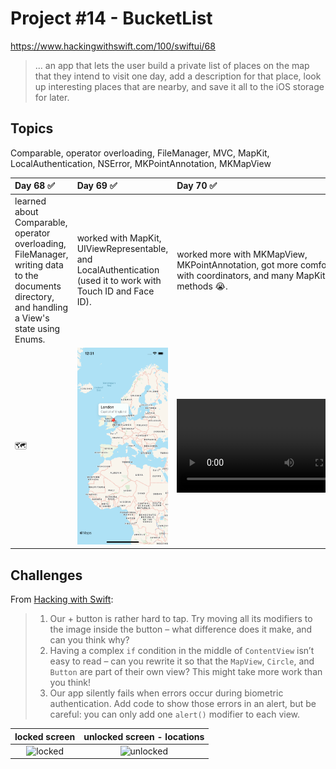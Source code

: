 # Project #14 - BucketList

https://www.hackingwithswift.com/100/swiftui/68

> ...  an app that lets the user build a private list of places on the map that they intend to visit one day, add a description for that place, look up interesting places that are nearby, and save it all to the iOS storage for later.

## Topics
Comparable, operator overloading, FileManager, MVC, MapKit, LocalAuthentication, NSError, MKPointAnnotation, MKMapView

|Day 68 :white_check_mark: | Day 69 :white_check_mark: | Day 70 :white_check_mark: | Day 71 :white_check_mark: | Day 72 :white_check_mark: | Day 73 :white_check_mark: |
|:--|:--|:--|:--|:--|:--|
| learned about Comparable, operator overloading, FileManager, writing data to the documents directory, and handling a View's state using Enums.  | worked with MapKit, UIViewRepresentable, and LocalAuthentication (used it to work with Touch ID and Face ID). | worked more with MKMapView, MKPointAnnotation, got more comfortable with coordinators, and many MapKit delegate methods 😭. | continued with the project, we can now edit a location, and we added a section that displays nearby places to visit. This was used using URLSession to get data from Wikipedia. | worked with authentication today, now you have to use biometrics (if there's any) to access your saved locations and there's persistence (saving to the documents directory) | completed the challenges for the project. Added error handling (when biometrics fails there's an alert that shows an error message) and code cleanup! |
|  🗺  | ![D69](Data/D69.png)| ![D70](https://user-images.githubusercontent.com/12801333/124700638-0ccdda00-debb-11eb-9092-560b34e0d472.mp4) | ![D71](https://user-images.githubusercontent.com/12801333/124851051-c6868280-df6f-11eb-8591-f29dae21fc92.mp4)| ![D72](https://user-images.githubusercontent.com/12801333/125012853-df0e9f80-e038-11eb-85a5-63f099639ad0.mp4) | ![D74](https://user-images.githubusercontent.com/12801333/125153749-ebbbf200-e123-11eb-8c57-54c53472c1f7.mp4) |  

## Challenges

From [Hacking with Swift](https://www.hackingwithswift.com/books/ios-swiftui/bucket-list-wrap-up):
>1. Our + button is rather hard to tap. Try moving all its modifiers to the image inside the button – what difference does it make, and can you think why?
>2. Having a complex `if` condition in the middle of `ContentView` isn’t easy to read – can you rewrite it so that the `MapView`, `Circle`, and `Button` are part of their own view? This might take more work than you think!
>3. Our app silently fails when errors occur during biometric authentication. Add code to show those errors in an alert, but be careful: you can only add one `alert()` modifier to each view.


| locked screen | unlocked screen - locations |
|:--:|:--:|
|<img width="516" alt="locked" src="https://user-images.githubusercontent.com/12801333/125153950-3853fd00-e125-11eb-9cb4-612bf6914cf4.png"> | <img width="516" alt="unlocked" src="https://user-images.githubusercontent.com/12801333/125153956-47d34600-e125-11eb-8194-b6dfb3eb00da.png"> |
